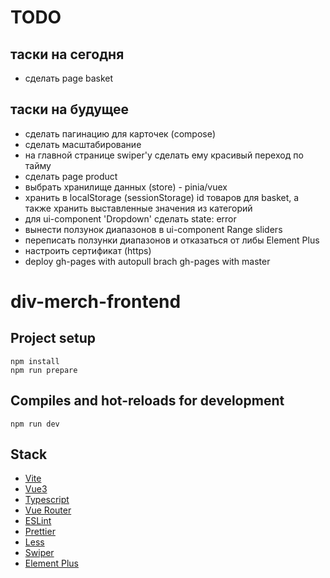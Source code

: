 # TODO

## таски на сегодня
- сделать page basket

## таски на будущее
- сделать пагинацию для карточек (compose)
- сделать масштабирование
- на главной странице swiper'у сделать ему красивый переход по тайму
- сделать page product
- выбрать хранилище данных (store) - pinia/vuex
- хранить в localStorage (sessionStorage) id товаров для basket, а также хранить выставленные значения из категорий 
- для ui-component 'Dropdown' сделать state: error
- вынести ползунок диапазонов в ui-component Range sliders
- переписать ползунки диапазонов и отказаться от либы Element Plus
- настроить сертификат (https)
- deploy gh-pages with autopull brach gh-pages with master

# div-merch-frontend

## Project setup

```
npm install
npm run prepare
```

## Compiles and hot-reloads for development

```
npm run dev
```

## Stack

- [Vite](https://vitejs.dev/)
- [Vue3](https://vuejs.org/)
- [Typescript](https://www.typescriptlang.org/)
- [Vue Router](https://v3.router.vuejs.org/)
- [ESLint](https://eslint.org/)
- [Prettier](https://prettier.io/)
- [Less](https://lesscss.org/)
- [Swiper](https://swiperjs.com/)
- [Element Plus](https://element-plus.org/)

